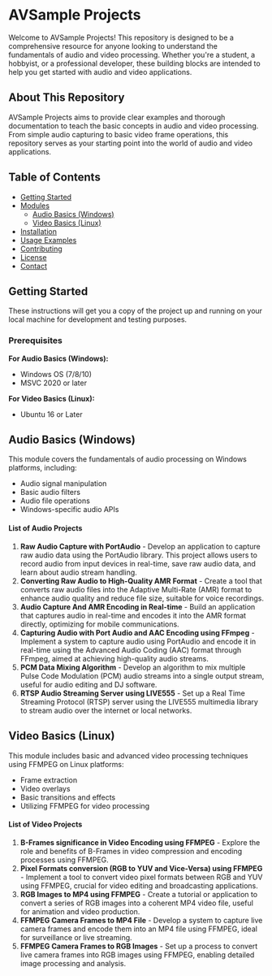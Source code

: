 # AVSample Projects

Welcome to AVSample Projects! This repository is designed to be a comprehensive resource for anyone looking to understand the fundamentals of audio and video processing. Whether you're a student, a hobbyist, or a professional developer, these building blocks are intended to help you get started with audio and video applications.

## About This Repository

AVSample Projects aims to provide clear examples and thorough documentation to teach the basic concepts in audio and video processing. From simple audio capturing to basic video frame operations, this repository serves as your starting point into the world of audio and video applications.

## Table of Contents

- [Getting Started](#getting-started)
- [Modules](#modules)
  - [Audio Basics (Windows)](#audio-basics-windows)
  - [Video Basics (Linux)](#video-basics-linux)
- [Installation](#installation)
- [Usage Examples](#usage-examples)
- [Contributing](#contributing)
- [License](#license)
- [Contact](#contact)

## Getting Started

These instructions will get you a copy of the project up and running on your local machine for development and testing purposes.

### Prerequisites
**For Audio Basics (Windows):**
- Windows OS (7/8/10)
- MSVC 2020 or later

**For Video Basics (Linux):**
- Ubuntu 16 or Later

## Audio Basics (Windows)
This module covers the fundamentals of audio processing on Windows platforms, including:

- Audio signal manipulation
- Basic audio filters
- Audio file operations
- Windows-specific audio APIs

#### List of Audio Projects

1. **Raw Audio Capture with PortAudio** - Develop an application to capture raw audio data using the PortAudio library. This project allows users to record audio from input devices in real-time, save raw audio data, and learn about audio stream handling.
2. **Converting Raw Audio to High-Quality AMR Format** - Create a tool that converts raw audio files into the Adaptive Multi-Rate (AMR) format to enhance audio quality and reduce file size, suitable for voice recordings.
3. **Audio Capture And AMR Encoding in Real-time** - Build an application that captures audio in real-time and encodes it into the AMR format directly, optimizing for mobile communications.
4. **Capturing Audio with Port Audio and AAC Encoding using FFmpeg** - Implement a system to capture audio using PortAudio and encode it in real-time using the Advanced Audio Coding (AAC) format through FFmpeg, aimed at achieving high-quality audio streams.
5. **PCM Data Mixing Algorithm** - Develop an algorithm to mix multiple Pulse Code Modulation (PCM) audio streams into a single output stream, useful for audio editing and DJ software.
6. **RTSP Audio Streaming Server using LIVE555** - Set up a Real Time Streaming Protocol (RTSP) server using the LIVE555 multimedia library to stream audio over the internet or local networks.


## Video Basics (Linux)

This module includes basic and advanced video processing techniques using FFMPEG on Linux platforms:

- Frame extraction
- Video overlays
- Basic transitions and effects
- Utilizing FFMPEG for video processing

#### List of Video Projects

1. **B-Frames significance in Video Encoding using FFMPEG** - Explore the role and benefits of B-Frames in video compression and encoding processes using FFMPEG.
2. **Pixel Formats conversion (RGB to YUV and Vice-Versa) using FFMPEG** - Implement a tool to convert video pixel formats between RGB and YUV using FFMPEG, crucial for video editing and broadcasting applications.
3. **RGB Images to MP4 using FFMPEG** - Create a tutorial or application to convert a series of RGB images into a coherent MP4 video file, useful for animation and video production.
4. **FFMPEG Camera Frames to MP4 File** - Develop a system to capture live camera frames and encode them into an MP4 file using FFMPEG, ideal for surveillance or live streaming.
5. **FFMPEG Camera Frames to RGB Images** - Set up a process to convert live camera frames into RGB images using FFMPEG, enabling detailed image processing and analysis.





